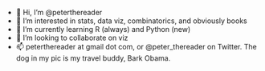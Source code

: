 - 👋 Hi, I’m @peterthereader
- 👀 I’m interested in stats, data viz, combinatorics, and obviously books
- 🌱 I’m currently learning R (always) and Python (new)
- 💞️ I’m looking to collaborate on viz
- 📫 peterthereader at gmail dot com, or @peter_thereader on Twitter.  The dog in my pic is my travel buddy, Bark Obama.

<!---
peterthereader/peterthereader is a ✨ special ✨ repository because its `README.md` (this file) appears on your GitHub profile.
You can click the Preview link to take a look at your changes.
--->
